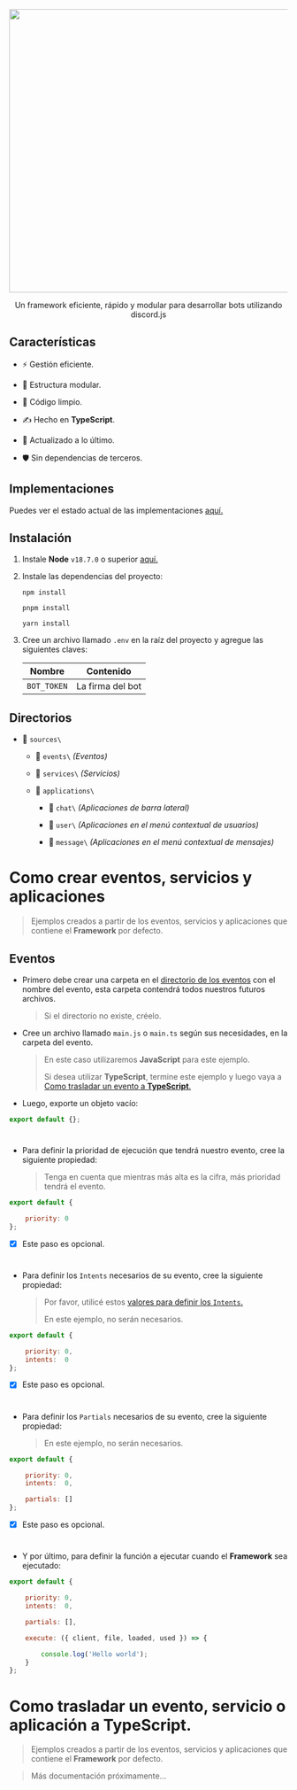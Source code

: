 <div align='center'>
    <img src='https://i.ibb.co/CKz4kQQ/logo.png' width='512' />
    <p>
        Un framework eficiente, rápido y modular para desarrollar bots utilizando discord.js
    </p>
</div>

## Características

- ⚡️ Gestión eficiente.

- 🧱 Estructura modular.

- 🧽 Código limpio.

- ✍ Hecho en **TypeScript**.

- 🌃 Actualizado a lo último.

- 🛡 Sin dependencias de terceros.

## Implementaciones

Puedes ver el estado actual de las implementaciones [aquí.](https://themarzon.notion.site/3a93960b980b484780c38e8c9aa360e1)

## Instalación

1. Instale **Node** ``v18.7.0`` o superior [aquí.](https://nodejs.org)

2. Instale las dependencias del proyecto:
  
    ```sh-session
    npm install
    ```
    
    ```sh-session
    pnpm install
    ```

    ```sh-session
    yarn install
    ```

3. Cree un archivo llamado ``.env`` en la raíz del proyecto y agregue las siguientes claves:

    | Nombre      | Contenido        |
    |-------------|------------------|
    | `BOT_TOKEN` | La firma del bot |

## Directorios

- 📂 ``sources\``

    - 📂 ``events\`` _(Eventos)_

    - 📂 ``services\`` _(Servicios)_

    - 📂 ``applications\``

        - 📂 ``chat\`` _(Aplicaciones de barra lateral)_

        - 📂 ``user\`` _(Aplicaciones en el menú contextual de usuarios)_

        - 📂 ``message\`` _(Aplicaciones en el menú contextual de mensajes)_


# Como crear eventos, servicios y aplicaciones

> Ejemplos creados a partir de los eventos, servicios y aplicaciones que contiene el **Framework** por defecto.

## Eventos

- Primero debe crear una carpeta en el [directorio de los eventos](https://github.com/theMarzon/Dynamoon/#Directorios) con el nombre del evento, esta carpeta contendrá todos nuestros futuros archivos.

    > Si el directorio no existe, créelo.

- Cree un archivo llamado ``main.js`` o ``main.ts`` según sus necesidades, en la carpeta del evento.

    > En este caso utilizaremos **JavaScript** para este ejemplo.
    >
    > Si desea utilizar **TypeScript**, termine este ejemplo y luego vaya a [Como trasladar un evento a **TypeScript**.]()

- Luego, exporte un objeto vacío:

```js
export default {};
```

#

- Para definir la prioridad de ejecución que tendrá nuestro evento, cree la siguiente propiedad:

    > Tenga en cuenta que mientras más alta es la cifra, más prioridad tendrá el evento.

```js
export default {

    priority: 0
};
```

- [x] Este paso es opcional.

#

- Para definir los ``Intents`` necesarios de su evento, cree la siguiente propiedad:

    > Por favor, utilicé estos [valores para definir los ``Intents``.](https://discord.com/developers/docs/topics/gateway#gateway-intents)
    > 
    > En este ejemplo, no serán necesarios.

```js
export default {

    priority: 0,
    intents:  0
};
```

- [x] Este paso es opcional.

#

- Para definir los ``Partials`` necesarios de su evento, cree la siguiente propiedad:

    > En este ejemplo, no serán necesarios.

```js
export default {

    priority: 0,
    intents:  0,

    partials: []
};
```

- [x] Este paso es opcional.

#

- Y por último, para definir la función a ejecutar cuando el **Framework** sea ejecutado:

```js
export default {

    priority: 0,
    intents:  0,

    partials: [],

    execute: ({ client, file, loaded, used }) => {

        console.log('Hello world');
    }
};
```

# Como trasladar un evento, servicio o aplicación a **TypeScript**.

> Ejemplos creados a partir de los eventos, servicios y aplicaciones que contiene el **Framework** por defecto.

> Más documentación próximamente...
